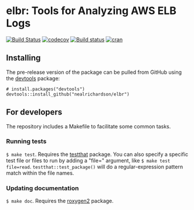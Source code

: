 # elbr: Tools for Analyzing AWS ELB Logs

[![Build Status](https://travis-ci.org/nealrichardson/elbr.png?branch=master)](https://travis-ci.org/nealrichardson/elbr)  [![codecov](https://codecov.io/gh/nealrichardson/elbr/branch/master/graph/badge.svg)](https://codecov.io/gh/nealrichardson/elbr) [![Build status](https://ci.appveyor.com/api/projects/status/g72a7u4bu7sjwm26/branch/master?svg=true)](https://ci.appveyor.com/project/nealrichardson/elbr/branch/master) [![cran](https://www.r-pkg.org/badges/version-last-release/elbr)](https://cran.r-project.org/package=elbr)

## Installing

<!-- `elbr` can be installed from CRAN with

    install.packages("elbr") -->

The pre-release version of the package can be pulled from GitHub using the [devtools](https://github.com/r-lib/devtools) package:

    # install.packages("devtools")
    devtools::install_github("nealrichardson/elbr")

## For developers

The repository includes a Makefile to facilitate some common tasks.

### Running tests

`$ make test`. Requires the [testthat](http://testthat.r-lib.org) package. You can also specify a specific test file or files to run by adding a "file=" argument, like `$ make test file=read`. `testthat::test_package()` will do a regular-expression pattern match within the file names.

### Updating documentation

`$ make doc`. Requires the [roxygen2](https://github.com/klutometis/roxygen) package.
